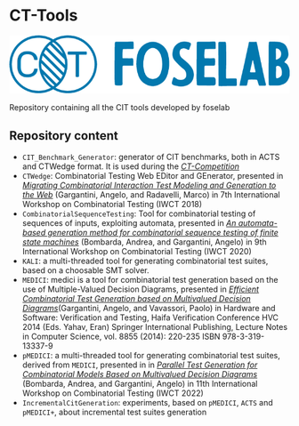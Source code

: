 # CT-Tools

![FoselabCTLogo](https://github.com/fmselab/ct-tools/blob/main/img/logo_foselab.png?raw=true)

Repository containing all the CIT tools developed by foselab

## Repository content

- `CIT_Benchmark_Generator`: generator of CIT benchmarks, both in ACTS and CTWedge format. It is used during the [*CT-Competition*](https://fmselab.github.io/ct-competition/)
- `CTWedge`: Combinatorial Testing Web EDitor and GEnerator, presented in [*Migrating Combinatorial Interaction Test Modeling and Generation to the Web*](https://cs.unibg.it/gargantini/research/abstracts/iwct2018.html)
(Gargantini, Angelo, and Radavelli, Marco) in 7th International Workshop on Combinatorial Testing (IWCT 2018)
- `CombinatorialSequenceTesting`: Tool for combinatorial testing of sequences of inputs, exploiting automata, presented in [*An automata-based generation method for combinatorial sequence testing of finite state machines*](https://cs.unibg.it/gargantini/research/papers/IWCT2020.pdf)
(Bombarda, Andrea, and Gargantini, Angelo) in 9th International Workshop on Combinatorial Testing (IWCT 2020)
- `KALI`: a multi-threaded tool for generating combinatorial test suites, based on a choosable SMT solver.
- `MEDICI`: medici is a tool for combinatorial test generation based on the use of Multiple-Valued Decision Diagrams, presented in [*Efficient Combinatorial Test Generation based on Multivalued Decision Diagrams*](https://cs.unibg.it/gargantini/research/papers/mdd_hvc_postconf.pdf)(Gargantini, Angelo, and Vavassori, Paolo) in Hardware and Software: Verification and Testing, Haifa Verification Conference HVC 2014 (Eds. Yahav, Eran) Springer International Publishing, Lecture Notes in Computer Science, vol. 8855 (2014): 220-235 ISBN 978-3-319-13337-9
- `pMEDICI`: a multi-threaded tool for generating combinatorial test suites, derived from `MEDICI`, presented in in [*Parallel Test Generation for Combinatorial Models
Based on Multivalued Decision Diagrams*]()
(Bombarda, Andrea, and Gargantini, Angelo) in 11th International Workshop on Combinatorial Testing (IWCT 2022)
- `IncrementalCitGeneration`: experiments, based on `pMEDICI`, `ACTS` and `pMEDICI+`, about incremental test suites generation

